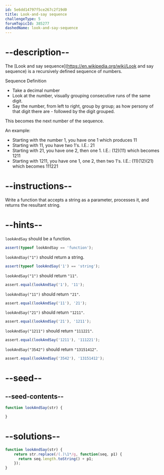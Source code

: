 ```yaml
---
id: 5e6dd14797f5ce267c2f19d0
title: Look-and-say sequence
challengeType: 5
forumTopicId: 385277
dashedName: look-and-say-sequence
---
```


# --description--

The [Look and say sequence](https://en.wikipedia.org/wiki/Look and say sequence) is a recursively defined sequence of numbers.

Sequence Definition

<ul><li>Take a decimal number</li>
<li><span>Look</span> at the number, visually grouping consecutive runs of the same digit.</li>
<li><span>Say</span> the number, from left to right, group by group; as how persony of that digit there are - followed by the digit grouped.</li></ul><span> This becomes the next number of the sequence.</span>

An example:

<ul><li>Starting with the number 1, you have <span>one</span> 1 which produces 11</li>
<li>Starting with 11, you have <span>two</span> 1's. I.E.: 21</li>
<li>Starting with 21, you have <span>one</span> 2, then <span>one</span> 1. I.E.: (12)(11) which becomes 1211</li>
<li>Starting with 1211, you have <span>one</span> 1, <span>one</span> 2, then <span>two</span> 1's. I.E.: (11)(12)(21) which becomes 111221</li></ul>

# --instructions--

Write a function that accepts a string as a parameter, processes it, and returns the resultant string.

# --hints--

`lookAndSay` should be a function.

```js
assert(typeof lookAndSay == 'function');
```

`lookAndSay("1")` should return a string.

```js
assert(typeof lookAndSay('1') == 'string');
```

`lookAndSay("1")` should return `"11"`.

```js
assert.equal(lookAndSay('1'), '11');
```

`lookAndSay("11")` should return `"21"`.

```js
assert.equal(lookAndSay('11'), '21');
```

`lookAndSay("21")` should return `"1211"`.

```js
assert.equal(lookAndSay('21'), '1211');
```

`lookAndSay("1211")` should return `"111221"`.

```js
assert.equal(lookAndSay('1211'), '111221');
```

`lookAndSay("3542")` should return `"13151412"`.

```js
assert.equal(lookAndSay('3542'), '13151412');
```

# --seed--

## --seed-contents--

```js
function lookAndSay(str) {

}
```

# --solutions--

```js
function lookAndSay(str) {
    return str.replace(/(.)\1*/g, function(seq, p1) {
      return seq.length.toString() + p1;
    });
}
```
